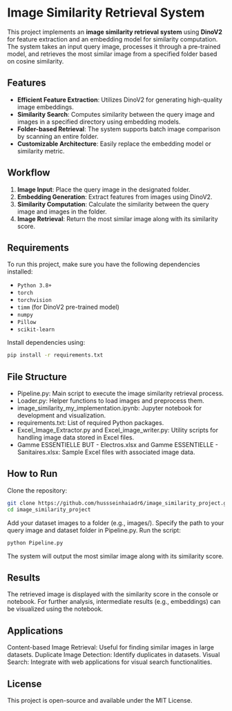 # Image Similarity Retrieval System

This project implements an **image similarity retrieval system** using **DinoV2** for feature extraction and an embedding model for similarity computation. The system takes an input query image, processes it through a pre-trained model, and retrieves the most similar image from a specified folder based on cosine similarity.

## Features
- **Efficient Feature Extraction**: Utilizes DinoV2 for generating high-quality image embeddings.
- **Similarity Search**: Computes similarity between the query image and images in a specified directory using embedding models.
- **Folder-based Retrieval**: The system supports batch image comparison by scanning an entire folder.
- **Customizable Architecture**: Easily replace the embedding model or similarity metric.

## Workflow
1. **Image Input**: Place the query image in the designated folder.
2. **Embedding Generation**: Extract features from images using DinoV2.
3. **Similarity Computation**: Calculate the similarity between the query image and images in the folder.
4. **Image Retrieval**: Return the most similar image along with its similarity score.

## Requirements
To run this project, make sure you have the following dependencies installed:
- `Python 3.8+`
- `torch`
- `torchvision`
- `timm` (for DinoV2 pre-trained model)
- `numpy`
- `Pillow`
- `scikit-learn`

Install dependencies using:
```bash
pip install -r requirements.txt
```

## File Structure
- Pipeline.py: Main script to execute the image similarity retrieval process.
- Loader.py: Helper functions to load images and preprocess them.
- image_similarity_my_implementation.ipynb: Jupyter notebook for development and visualization.
- requirements.txt: List of required Python packages.
- Excel_Image_Extractor.py and Excel_image_writer.py: Utility scripts for handling image data stored in Excel files.
- Gamme ESSENTIELLE BUT - Electros.xlsx and Gamme ESSENTIELLE - Sanitaires.xlsx: Sample Excel files with associated image data.
## How to Run
Clone the repository:

```bash
git clone https://github.com/hussseinhaiadr6/image_similarity_project.git
cd image_similarity_project
```
Add your dataset images to a folder (e.g., images/).
Specify the path to your query image and dataset folder in Pipeline.py.
Run the script:
```bash 
python Pipeline.py
```
The system will output the most similar image along with its similarity score.

## Results
The retrieved image is displayed with the similarity score in the console or notebook.
For further analysis, intermediate results (e.g., embeddings) can be visualized using the notebook.

## Applications
Content-based Image Retrieval: Useful for finding similar images in large datasets.
Duplicate Image Detection: Identify duplicates in datasets.
Visual Search: Integrate with web applications for visual search functionalities.
## License
This project is open-source and available under the MIT License.

